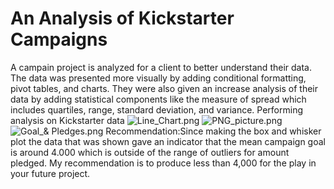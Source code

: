 # An Analysis of Kickstarter Campaigns
A campain project is analyzed for a client to better understand their data. The data was presented more visually by adding conditional formatting, pivot tables, and charts. They were also given an increase analysis of their data by adding statistical components like the measure of spread which includes quartiles, range, standard deviation, and variance.
Performing analysis on Kickstarter data
![Line_Chart.png](path/to/Line_Chart.png)
![PNG_picture.png](path/to/PNG_picture.png)
![Goal_& Pledges.png](path/to/Goal_&_Pledges.png)
Recommendation:Since making the box and whisker plot the data that was shown gave an indicator that the mean campaign goal is around 4.000 which is outside of the range of outliers for amount pledged. My recommendation is to produce less than 4,000 for the play in your future project.
